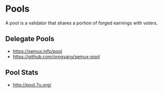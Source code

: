 # Pools

A pool is a validator that shares a portion of forged earnings with voters.

## Delegate Pools

- https://semux.info/pool
- https://github.com/orogvany/semux-pool

## Pool Stats

- http://pool.7u.org/